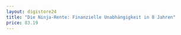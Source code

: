 ```yaml
---
layout: digistore24
title: "Die Ninja-Rente: Finanzielle Unabhängigkeit in 8 Jahren"
price: 83.19
---
```

